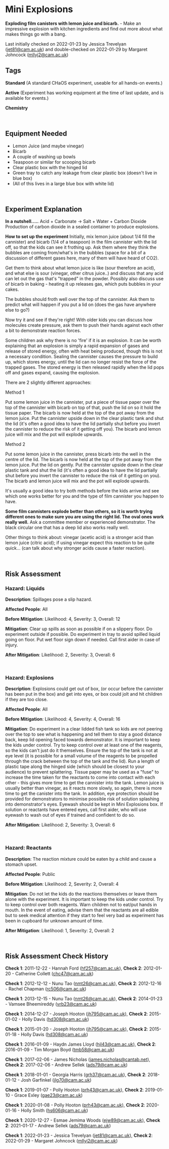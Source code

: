 # Mini Explosions

**Exploding film canisters with lemon juice and bicarb.** - Make an impressive explosion with kitchen ingredients and find out more about what makes things go with a bang.

Last initially checked on 2022-01-23 by Jessica Trevelyan (jet81@cam.ac.uk) and double-checked on 2022-01-29 by Margaret Johncock (mllyj2@cam.ac.uk)

## Tags
<!--- Start Tags (DO NOT REMOVE THIS COMMENT) --->

**Standard** (A standard CHaOS experiment, useable for all hands-on events.)

**Active** (Experiment has working equipment at the time of last update, and is available for events.)

**Chemistry**
<!--- End Tags (DO NOT REMOVE THIS COMMENT) --->

<br/>

## Equipment Needed 
- Lemon Juice (and maybe vinegar)
- Bicarb
- A couple of washing up bowls
- Teaspoon or similar for scooping bicarb
- Clear plastic box with the hinged lid
- Green tray to catch any leakage from clear plastic box (doesn't live in blue box)
- (All of this lives in a large blue box with white lid)

<br/>

## Experiment Explanation 

**In a nutshell.....**
Acid + Carbonate -> Salt + Water + Carbon Dioxide
Production of carbon dioxide in a sealed container to produce explosions.

**How to set up the experiment**
Initially, mix lemon juice (about 1/4 fill the cannister) and bicarb (1/4 of a teaspoon) in the film cannister with the lid off, so that the kids can see it frothing up. Ask them where they think the bubbles are coming from/what's in the bubbles (space for a bit of a discussion of different gases here, many of them will have heard of CO2). 

Get them to think about what lemon juice is like (sour therefore an acid), and what else is sour (vinegar, other citrus juice..) and discuss that any acid can let out the gas that's "trapped" in the powder. Possibly also discuss use of bicarb in baking - heating it up releases gas, which puts bubbles in your cakes.

The bubbles should froth well over the top of the cannister. Ask them to predict what will happen if you put a lid on (does the gas have anywhere else to go?)

Now try it and see if they're right! With older kids you can discuss how molecules create pressure, ask them to push their hands against each other a bit to demonstrate reaction forces. 

Some children ask why there is no 'fire' if it is an explosion. It can be worth explaining that an explosion is simply a rapid expansion of gases and release of stored energy, often with heat being produced, though this is not a necessary condition. Sealing the cannister causes the pressure to build up, which stores energy, until the lid can no longer resist the force of the trapped gases. The stored energy is then released rapidly when the lid pops off and gases expand, causing the explosion.

There are 2 slightly different approaches:

Method 1

Put some lemon juice in the cannister, put a piece of tissue paper over the top of the cannister with bicarb on top of that, push the lid on so it hold the tissue paper. The bicarb is now held at the top of the pot away from the lemon juice.
Put the cannister upside down in the clear plastic tank and shut the lid (it's often a good idea to have the lid partially shut before you invert the cannister to reduce the risk of it getting off you). The bicarb and lemon juice will mix and the pot will explode upwards.

Method 2

Put some lemon juice in the cannister, press bicarb into the well in the centre of the lid. The bicarb is now held at the top of the pot away from the lemon juice. Put the lid on gently.
Put the cannister upside down in the clear plastic tank and shut the lid (it's often a good idea to have the lid partially shut before you invert the cannister to reduce the risk of it getting on you). The bicarb and lemon juice will mix and the pot will explode upwards.

It's usually a good idea to try both methods before the kids arrive and see which one works better for you and the type of film cannister you happen to have.

**Some film cannisters explode better than others, so it is worth trying different ones to make sure you are using the right lid. The oval ones work really well.** Ask a committee member or experienced demonstrator. The black circular one that has a deep lid also works really well. 

Other things to think about: vinegar (acetic acid) is a stronger acid than lemon juice (citric acid); if using vinegar expect this reaction to be quite quick... (can talk about why stronger acids cause a faster reaction).

<br/>

## Risk Assessment

### **Hazard**: Liquids

**Description**: Spillages pose a slip hazard.

**Affected People**: All

**Before Mitigation**: Likelihood: 4, Severity: 3, Overall: 12

**Mitigation**: Clear up spills as soon as possible if on a slippery floor. Do experiment outside if possible. Do experiment in tray to avoid spilled liquid going on floor. Put wet floor sign down if needed.
Call first aider in case of injury.

**After Mitigation**: Likelihood: 2, Severity: 3, Overall: 6

<br/>

### **Hazard**: Explosions

**Description**: Explosions could get out of box, (or occur before the cannister has been put in the box) and get into eyes, or box could jolt and hit children if they are too close.

**Affected People**: All

**Before Mitigation**: Likelihood: 4, Severity: 4, Overall: 16

**Mitigation**: Do experiment in a clear lidded fish tank so kids are not peering over the top to see what is happening and tell them to stay a good distance back, keep lid opening faced towards demonstrator. It is important to keep the kids under control. Try to keep control over at least one of the reagents, so the kids can't just do it themselves.
Ensure the top of the tank is not at eye level (it is possible for a small volume of the reagents to be propelled through the crack between the top of the tank and the lid). Run a length of plastic tape along the hinged side (which should be closest to your audience) to prevent splattering.
Tissue paper may be used as a "fuse" to increase the time taken for the reactants to come into contact with each other - this gives more time to get the cannister into the tank. Lemon juice is usually better than vinegar, as it reacts more slowly, so again, there is more time to get the canister into the tank. In addition, eye protection should be provided for demonstrators to minimise possible risk of solution splashing into demonstrator's eyes. 
Eyewash should be kept in Mini Explosions box. If solution or reactants have entered eyes, call first aider, who will use eyewash to wash out of eyes if trained and confident to do so.

**After Mitigation**: Likelihood: 2, Severity: 3, Overall: 6

<br/>

### **Hazard**: Reactants

**Description**: The reaction mixture could be eaten by a child and cause a stomach upset.

**Affected People**: Public

**Before Mitigation**: Likelihood: 2, Severity: 2, Overall: 4

**Mitigation**: Do not let the kids do the reactions themselves or leave them alone with the experiment.
It is important to keep the kids under control. Try to keep control over both reagents. Warn children not to eat/put hands in mouth.
In the event of eating, advise them that the reactants are all edible but to seek medical attention if they start to feel very bad as experiment has been in cupboard for unknown amount of time.

**After Mitigation**: Likelihood: 1, Severity: 2, Overall: 2

<br/>

## Risk Assessment Check History 

**Check 1**: 2011-12-22 - Hannah Ford (hf257@cam.ac.uk), **Check 2**: 2012-01-20 - Catherine Collett (chc47@cam.ac.uk)

**Check 1**: 2012-12-12 - Nunu Tao (nmt26@cam.ac.uk), **Check 2**: 2012-12-16 - Rachel Chapman (rc506@cam.ac.uk)

**Check 1**: 2013-12-15 - Nunu Tao (nmt26@cam.ac.uk), **Check 2**: 2014-01-23 - Vamsee Bheemireddy (vrb23@cam.ac.uk)

**Check 1**: 2014-12-27 - Joseph Hooton (jh795@cam.ac.uk), **Check 2**: 2015-01-02 - Holly Davis (hd308@cam.ac.uk)

**Check 1**: 2015-01-20 - Joseph Hooton (jh795@cam.ac.uk), **Check 2**: 2015-01-18 - Holly Davis (hd308@cam.ac.uk)

**Check 1**: 2016-01-09 - Haydn James Lloyd (hjl43@cam.ac.uk), **Check 2**: 2016-01-09 - Tim Morgan Boyd (tmb58@cam.ac.uk)

**Check 1**: 2017-02-06 - James Nicholas (james.nicholas@cantab.net), **Check 2**: 2017-02-06 - Andrew Sellek (ads79@cam.ac.uk)

**Check 1**: 2018-01-01 - Georgia Harris (grh37@cam.ac.uk), **Check 2**: 2018-01-12 - Josh Garfinkel (jlg70@cam.ac.uk)

**Check 1**: 2019-01-07 - Polly Hooton (prh43@cam.ac.uk), **Check 2**: 2019-01-10 - Grace Exley (gae23@cam.ac.uk)

**Check 1**: 2020-01-08 - Polly Hooton (prh43@cam.ac.uk), **Check 2**: 2020-01-16 - Holly Smith (hs606@cam.ac.uk)

**Check 1**: 2020-12-27 - Esmae Jemima Woods (ejw89@cam.ac.uk), **Check 2**: 2021-01-17 - Andrew Sellek (ads79@cam.ac.uk)

**Check 1**: 2022-01-23 - Jessica Trevelyan (jet81@cam.ac.uk), **Check 2**: 2022-01-29 - Margaret Johncock (mllyj2@cam.ac.uk)